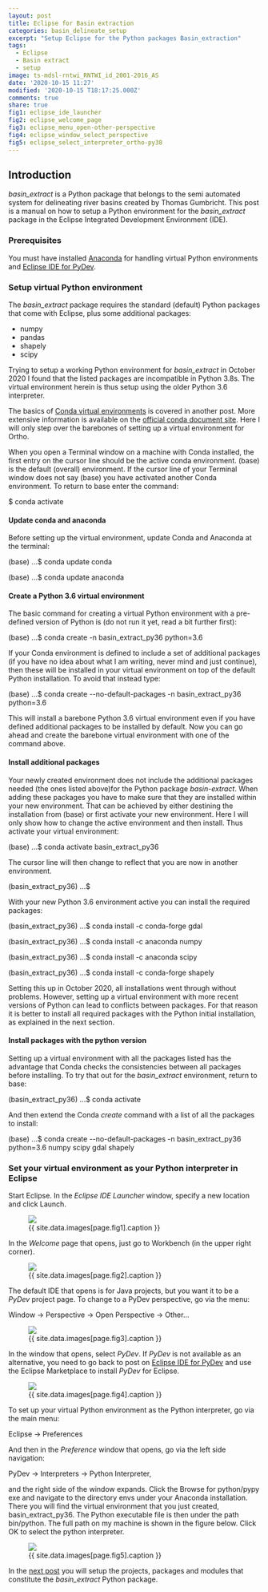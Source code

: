 ```yaml
---
layout: post
title: Eclipse for Basin extraction
categories: basin_delineate_setup
excerpt: "Setup Eclipse for the Python packages Basin_extraction"
tags:
  - Eclipse
  - Basin extract
  - setup
image: ts-mdsl-rntwi_RNTWI_id_2001-2016_AS
date: '2020-10-15 11:27'
modified: '2020-10-15 T18:17:25.000Z'
comments: true
share: true
fig1: eclipse_ide_launcher
fig2: eclipse_welcome_page
fig3: eclipse_menu_open-other-perspective
fig4: eclipse_window_select_perspective
fig5: eclipse_select_interpreter_ortho-py38
---
```


## Introduction

_basin_extract_ is a Python package that belongs to the semi automated system for delineating river basins created by Thomas Gumbricht. This post is a manual on how to setup a Python environment for the _basin_extract_ package in the <span class='app'>Eclipse</span> Integrated Development Environment (IDE).

### Prerequisites

You must have installed [Anaconda](https://karttur.github.io/setup-ide/setup-ide/install-anaconda/) for handling virtual Python environments and [Eclipse IDE for PyDev](https://karttur.github.io/setup-ide/setup-ide/install-eclipse/).

### Setup virtual Python environment

The _basin_extract_ package requires the standard (default) Python packages that come with Eclipse, plus some additional packages:

- numpy
- pandas
- shapely
- scipy

Trying to setup a working Python environment for _basin_extract_ in October 2020 I found that the listed packages are incompatible in Python 3.8s. The virtual environment herein is thus setup using the older Python 3.6 interpreter.

The basics of [Conda virtual environments](https://karttur.github.io/setup-ide/setup-ide/conda-environ/) is covered in another post. More extensive information is available on the [official conda document site](https://docs.conda.io/projects/conda/en/latest/user-guide/tasks/manage-environments.html). Here I will only step over the barebones of setting up a virtual environment for Ortho.

When you open a <span class='app'>Terminal</span> window on a machine with Conda installed, the first entry on the cursor line should be the active conda environment. <span class='terminal'>(base)</span> is the default (overall) environment. If the cursor line of your Terminal window does not say <span class='terminal'>(base)</span> you have activated another Conda environment. To return to base enter the command:

<span class='terminal'>$ conda activate</span>

#### Update conda and anaconda

Before setting up the virtual environment, update Conda and Anaconda at the terminal:

<span class='terminal'>(base) ...$ conda update conda</span>

<span class='terminal'>(base) ...$ conda update anaconda</span>

#### Create a Python 3.6 virtual environment

The basic command for creating a virtual Python environment with a pre-defined version of Python is (do not run it yet, read a bit further first):

<span class='terminal'>(base) ...$ conda create -n basin_extract_py36 python=3.6</span>

If your Conda environment is defined to include a set of additional packages (if you have no idea about what I am writing, never mind and just continue), then these will be installed in your virtual environment on top of the default Python installation. To avoid that instead type:

<span class='terminal'>(base) ...$ conda create --no-default-packages -n basin_extract_py36 python=3.6</span>

This will install a barebone Python 3.6 virtual environment even if you have defined additional packages to be installed by default. Now you can go ahead and create the barebone virtual environment with one of the command above.

#### Install additional packages

Your newly created environment does not include the additional packages needed (the ones listed above)for the Python package _basin-extract_. When adding these packages you have to make sure that they are installed within your new environment. That can be achieved by either destining the installation from <span class='terminal'>(base)</span> or first activate your new environment. Here I will only show how to change the active environment and then install. Thus activate your virtual environment:

<span class='terminal'>(base) ...$ conda activate basin_extract_py36</span>

The cursor line will then change to reflect that you are now in another environment.

<span class='terminal'>(basin_extract_py36) ...$</span>

With your new Python 3.6 environment active you can install the required packages:

<span class='terminal'>(basin_extract_py36) ...$ conda install -c conda-forge gdal</span>

<span class='terminal'>(basin_extract_py36) ...$ conda install -c anaconda numpy</span>

<span class='terminal'>(basin_extract_py36) ...$ conda install -c anaconda scipy</span>

<span class='terminal'>(basin_extract_py36) ...$ conda install -c conda-forge shapely</span>

Setting this up in October 2020, all installations went through without problems. However, setting up a virtual environment with more recent versions of Python can lead to conflicts between packages. For that reason it is better to install all required packages with the Python initial installation, as explained in the next section.

#### Install packages with the python version

Setting up a virtual environment with all the packages listed has the advantage that Conda checks the consistencies between all packages before installing. To try that out for the _basin_extract_ environment, return to base:

<span class='terminal'>(basin_extract_py36) ...$ conda activate</span>

And then extend the Conda _create_ command with a list of all the packages to install:

<span class='terminal'>(base) ...$ conda create --no-default-packages -n basin_extract_py36 python=3.6 numpy scipy gdal shapely</span>

### Set your virtual environment as your Python interpreter in Eclipse

Start <span class='app'>Eclipse</span>. In the _Eclipse IDE Launcher_ window, specify a new location and click <span class='button'>Launch</span>.

<figure>
<img src="{{ site.commonurl }}/images/{{ site.data.images[page.fig1].file }}">
<figcaption> {{ site.data.images[page.fig1].caption }} </figcaption>
</figure>

In the _Welcome_ page that opens, just go to Workbench (in the upper right corner).

<figure>
<img src="{{ site.commonurl }}/images/{{ site.data.images[page.fig2].file }}">
<figcaption> {{ site.data.images[page.fig2].caption }} </figcaption>
</figure>

The default IDE that opens is for Java projects, but you want it to be a _PyDev_ project page. To change to a PyDev perspective, go via the menu:

<span class='menu'>Window -> Perspective -> Open Perspective -> Other... </span>

<figure>
<img src="{{ site.commonurl }}/images/{{ site.data.images[page.fig3].file }}">
<figcaption> {{ site.data.images[page.fig3].caption }} </figcaption>
</figure>

In the window that opens, select _PyDev_. If _PyDev_ is not available as an alternative, you need to go back to post on [Eclipse IDE for PyDev](https://karttur.github.io/setup-ide/setup-ide/install-eclipse/) and use the Eclipse Marketplace to install _PyDev_ for Eclipse.

<figure>
<img src="{{ site.commonurl }}/images/{{ site.data.images[page.fig4].file }}">
<figcaption> {{ site.data.images[page.fig4].caption }} </figcaption>
</figure>

To set up your virtual Python environment as the Python interpreter, go via the main menu:

<span class='menu'>Eclipse -> Preferences</span>

And then in the _Preference_ window that opens, go via the left side navigation:

<span class='menu'>PyDev -> Interpreters -> Python Interpreter</span>,

and the right side of the window expands. Click the <span class='button'>Browse for python/pypy exe</span> and navigate to the directory <span class='file'>envs</span> under your <span class='file'>Anaconda</span> installation. There you will find the virtual environment that you just created, <span class='file'>basin_extract_py36</span>. The Python executable file is then under the path <span class='file'>bin/python</span>. The full path on my machine is shown in the figure below. Click <span class='button'>OK</span> to select the python interpreter.

<figure>
<img src="{{ site.commonurl }}/images/{{ site.data.images[page.fig5].file }}">
<figcaption> {{ site.data.images[page.fig5].caption }} </figcaption>
</figure>

In the [next post](../basin-delineate-pydev-setup) you will setup the projects, packages and modules that constitute the _basin_extract_ Python package.
